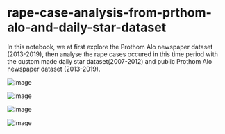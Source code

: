 # rape-case-analysis-from-prthom-alo-and-daily-star-dataset
In this notebook, we at first explore the Prothom Alo newspaper dataset (2013-2019), then analyse the rape cases occured in this time period with the custom made daily star dataset(2007-2012) and public Prothom Alo newspaper dataset (2013-2019). 

![image](https://user-images.githubusercontent.com/52566550/167313744-4ef745e5-01ac-4424-894c-3df6248729a5.png)

![image](https://user-images.githubusercontent.com/52566550/167313755-8b87074d-8c21-443c-b10f-c5f194540fed.png)

![image](https://user-images.githubusercontent.com/52566550/167313936-61005f88-9b05-4b4d-8b15-9e5561459e48.png)

![image](https://user-images.githubusercontent.com/52566550/167313975-d6d9d58d-47e1-490c-9dc4-3dbaac899271.png)
